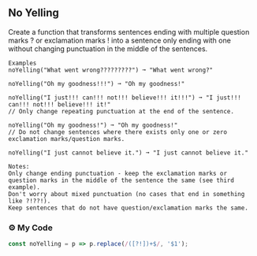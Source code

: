 ## No Yelling

Create a function that transforms sentences ending with multiple question marks ? or exclamation marks ! into a sentence only ending with one without changing punctuation in the middle of the sentences.
```
Examples
noYelling("What went wrong?????????") ➞ "What went wrong?"

noYelling("Oh my goodness!!!") ➞ "Oh my goodness!"

noYelling("I just!!! can!!! not!!! believe!!! it!!!") ➞ "I just!!! can!!! not!!! believe!!! it!"
// Only change repeating punctuation at the end of the sentence.

noYelling("Oh my goodness!") ➞ "Oh my goodness!"
// Do not change sentences where there exists only one or zero exclamation marks/question marks.

noYelling("I just cannot believe it.") ➞ "I just cannot believe it."

Notes:
Only change ending punctuation - keep the exclamation marks or question marks in the middle of the sentence the same (see third example).
Don't worry about mixed punctuation (no cases that end in something like ?!??!).
Keep sentences that do not have question/exclamation marks the same.
```
### :gear: My Code
```js
const noYelling = p => p.replace(/([?!])+$/, '$1');
```
